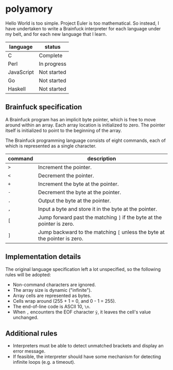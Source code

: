 polyamory
=========

Hello World is too simple. Project Euler is too mathematical. So instead, I have undertaken to write a Brainfuck interpreter for each language under my belt, and for each new language that I learn.

| language   | status      |
|------------|-------------|
| C          | Complete    |
| Perl       | In progress |
| JavaScript | Not started |
| Go         | Not started |
| Haskell    | Not started |

Brainfuck specification
-----------------------

A Brainfuck program has an implicit byte pointer, which is free to move around within an array. Each array location is initialized to zero. The pointer itself is initialized to point to the beginning of the array.

The Brainfuck programming language consists of eight commands, each of which is represented as a single character.

| command | description                                                               |
|---------|---------------------------------------------------------------------------|
| `>`     | Increment the pointer.                                                    |
| `<`     | Decrement the pointer.                                                    |
| `+`     | Increment the byte at the pointer.                                        |
| `-`     | Decrement the byte at the pointer.                                        |
| `.`     | Output the byte at the pointer.                                           |
| `,`     | Input a byte and store it in the byte at the pointer.                     |
| `[`     | Jump forward past the matching `]` if the byte at the pointer is zero.    |
| `]`     | Jump backward to the matching `[` unless the byte at the pointer is zero. |

Implementation details
----------------------
The original language specification left a lot unspecified, so the following rules will be adopted:
- Non-command characters are ignored.
- The array size is dynamic ("infinite").
- Array cells are represented as bytes.
- Cells wrap around (255 + 1 = 0, and 0 - 1 = 255).
- The end-of-line code is ASCII 10, `\n`.
- When `,` encounters the EOF character `ÿ`, it leaves the cell's value unchanged.

Additional rules
----------------
- Interpreters must be able to detect unmatched brackets and display an error message.
- If feasible, the interpreter should have some mechanism for detecting infinite loops (e.g. a timeout).

